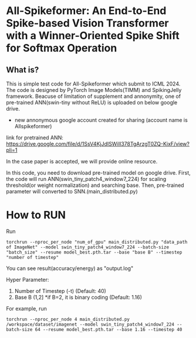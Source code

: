 # All-Spikeformer: An End-to-End Spike-based Vision Transformer with a Winner-Oriented Spike Shift for Softmax Operation
## What is?
This is simple test code for All-Spikeformer which submit to ICML 2024.
The code is designed by PyTorch Image Models(TIMM) and SpikingJelly framework.
Beacuse of limitation of supplement and annonymity, one of pre-trained ANN(swin-tiny without ReLU) is uploaded on below google drive. 
* new annonymous google account created for sharing (account name is Allspikeformer)

link for pretrained ANN: https://drive.google.com/file/d/1SsV4KjJdISWiII378TgArzgT0ZQ-KixF/view?pli=1

In the case paper is accepted, we will provide online resource.

In this code, you need to download pre-trained model on google drive.
First, the code will run ANN(swin_tiny_patch4_window7_224) for scaling threshold(or weight normalization) and searching base.
Then, pre-trained parameter will converted to SNN.(main_distributed.py)


# How to RUN
Run
```
torchrun --nproc_per_node "num_of_gpu" main_distributed.py "data_path of ImageNet" --model swin_tiny_patch4_window7_224 --batch-size "batch_size" --resume model_best.pth.tar --base "base B" --timestep "number of timestep"
```
You can see result(accuracy/energy) as "output.log"

Hyper Parameter:
1. Number of Timestep (-t)   (Default: 40)
2. Base B (1,2] *if B=2, it is binary coding (Default: 1.16)


For example, run
```
torchrun --nproc_per_node 4 main_distributed.py /workspace/dataset/imagenet --model swin_tiny_patch4_window7_224 --batch-size 64 --resume model_best.pth.tar --base 1.16 --timestep 40
```


 

